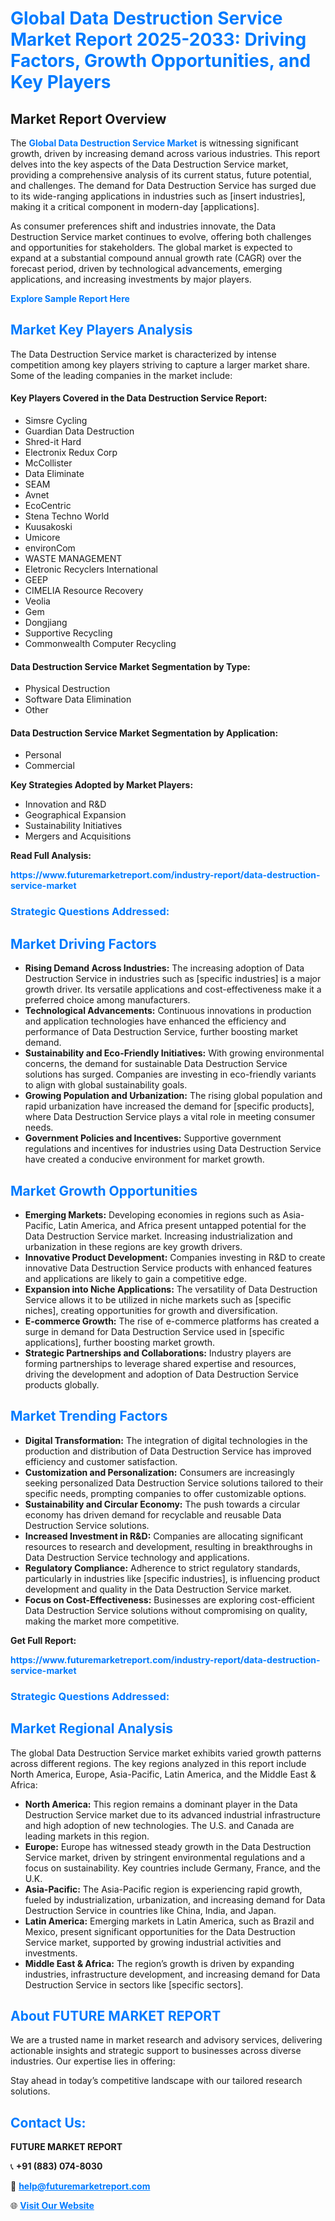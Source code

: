 <h1 style="color: #007BFF;">Global Data Destruction Service Market Report 2025-2033: Driving Factors, Growth Opportunities, and Key Players</h1>

<section id="overview">
<h2>Market Report Overview</h2>
<p>The <a href="https://www.futuremarketreport.com/industry-report/data-destruction-service-market" style="color: #007BFF; text-decoration: none;"><strong>Global Data Destruction Service Market</strong></a> is witnessing significant growth, driven by increasing demand across various industries. This report delves into the key aspects of the Data Destruction Service market, providing a comprehensive analysis of its current status, future potential, and challenges. The demand for Data Destruction Service has surged due to its wide-ranging applications in industries such as [insert industries], making it a critical component in modern-day [applications].</p>
<p>As consumer preferences shift and industries innovate, the Data Destruction Service market continues to evolve, offering both challenges and opportunities for stakeholders. The global market is expected to expand at a substantial compound annual growth rate (CAGR) over the forecast period, driven by technological advancements, emerging applications, and increasing investments by major players.</p>
</section>

<section id="overview">
<p><a href="https://www.futuremarketreport.com/request-sample/reportId=107537" style="color: #007BFF; text-decoration: none;"><strong>Explore Sample Report Here</strong></a></p>
</section>

<section id="key-players">
<h2 style="color: #007BFF;">Market Key Players Analysis</h2>
<p>The Data Destruction Service market is characterized by intense competition among key players striving to capture a larger market share. Some of the leading companies in the market include:</p>
<h4>Key Players Covered in the Data Destruction Service Report:</h4>
<ul><li>Simsre Cycling</li><li>Guardian Data Destruction</li><li>Shred-it Hard</li><li>Electronix Redux Corp</li><li>McCollister</li><li>Data Eliminate</li><li>SEAM</li><li>Avnet</li><li>EcoCentric</li><li>Stena Techno World</li><li>Kuusakoski</li><li>Umicore</li><li>environCom</li><li>WASTE MANAGEMENT</li><li>Eletronic Recyclers International</li><li>GEEP</li><li>CIMELIA Resource Recovery</li><li>Veolia</li><li>Gem</li><li>Dongjiang</li><li>Supportive Recycling</li><li>Commonwealth Computer Recycling</li></ul>
<h4>Data Destruction Service Market Segmentation by Type:</h4>
<ul><li>Physical Destruction</li><li>Software Data Elimination</li><li>Other</li></ul>

<h4>Data Destruction Service Market Segmentation by Application:</h4>
<ul><li>Personal</li><li>Commercial</li></ul>
<p><strong>Key Strategies Adopted by Market Players:</strong></p>
<ul>
<li>Innovation and R&D</li>
<li>Geographical Expansion</li>
<li>Sustainability Initiatives</li>
<li>Mergers and Acquisitions</li>
</ul>
</section>

<section>
<p><strong>Read Full Analysis: </strong></p><a href="https://www.futuremarketreport.com/industry-report/data-destruction-service-market" style="color: #007BFF; text-decoration: none;"><strong>https://www.futuremarketreport.com/industry-report/data-destruction-service-market</strong></a>
<h3 style="color: #007BFF;">Strategic Questions Addressed:</h3>
</section>

<section id="driving-factors">
<h2 style="color: #007BFF;">Market Driving Factors</h2>
<ul>
<li><strong>Rising Demand Across Industries:</strong> The increasing adoption of Data Destruction Service in industries such as [specific industries] is a major growth driver. Its versatile applications and cost-effectiveness make it a preferred choice among manufacturers.</li>
<li><strong>Technological Advancements:</strong> Continuous innovations in production and application technologies have enhanced the efficiency and performance of Data Destruction Service, further boosting market demand.</li>
<li><strong>Sustainability and Eco-Friendly Initiatives:</strong> With growing environmental concerns, the demand for sustainable Data Destruction Service solutions has surged. Companies are investing in eco-friendly variants to align with global sustainability goals.</li>
<li><strong>Growing Population and Urbanization:</strong> The rising global population and rapid urbanization have increased the demand for [specific products], where Data Destruction Service plays a vital role in meeting consumer needs.</li>
<li><strong>Government Policies and Incentives:</strong> Supportive government regulations and incentives for industries using Data Destruction Service have created a conducive environment for market growth.</li>
</ul>
</section>

<section id="growth-opportunities">
<h2 style="color: #007BFF;">Market Growth Opportunities</h2>
<ul>
<li><strong>Emerging Markets:</strong> Developing economies in regions such as Asia-Pacific, Latin America, and Africa present untapped potential for the Data Destruction Service market. Increasing industrialization and urbanization in these regions are key growth drivers.</li>
<li><strong>Innovative Product Development:</strong> Companies investing in R&D to create innovative Data Destruction Service products with enhanced features and applications are likely to gain a competitive edge.</li>
<li><strong>Expansion into Niche Applications:</strong> The versatility of Data Destruction Service allows it to be utilized in niche markets such as [specific niches], creating opportunities for growth and diversification.</li>
<li><strong>E-commerce Growth:</strong> The rise of e-commerce platforms has created a surge in demand for Data Destruction Service used in [specific applications], further boosting market growth.</li>
<li><strong>Strategic Partnerships and Collaborations:</strong> Industry players are forming partnerships to leverage shared expertise and resources, driving the development and adoption of Data Destruction Service products globally.</li>
</ul>
</section>

<section id="trending-factors">
<h2 style="color: #007BFF;">Market Trending Factors</h2>
<ul>
<li><strong>Digital Transformation:</strong> The integration of digital technologies in the production and distribution of Data Destruction Service has improved efficiency and customer satisfaction.</li>
<li><strong>Customization and Personalization:</strong> Consumers are increasingly seeking personalized Data Destruction Service solutions tailored to their specific needs, prompting companies to offer customizable options.</li>
<li><strong>Sustainability and Circular Economy:</strong> The push towards a circular economy has driven demand for recyclable and reusable Data Destruction Service solutions.</li>
<li><strong>Increased Investment in R&D:</strong> Companies are allocating significant resources to research and development, resulting in breakthroughs in Data Destruction Service technology and applications.</li>
<li><strong>Regulatory Compliance:</strong> Adherence to strict regulatory standards, particularly in industries like [specific industries], is influencing product development and quality in the Data Destruction Service market.</li>
<li><strong>Focus on Cost-Effectiveness:</strong> Businesses are exploring cost-efficient Data Destruction Service solutions without compromising on quality, making the market more competitive.</li>
</ul>
</section>

<section>
<p><strong>Get Full Report: </strong></p><a href="https://www.futuremarketreport.com/industry-report/data-destruction-service-market" style="color: #007BFF; text-decoration: none;"><strong>https://www.futuremarketreport.com/industry-report/data-destruction-service-market</strong></a>
<h3 style="color: #007BFF;">Strategic Questions Addressed:</h3>
</section>


<section id="regional-analysis">
<h2 style="color: #007BFF;">Market Regional Analysis</h2>
<p>The global Data Destruction Service market exhibits varied growth patterns across different regions. The key regions analyzed in this report include North America, Europe, Asia-Pacific, Latin America, and the Middle East & Africa:</p>
<ul>
<li><strong>North America:</strong> This region remains a dominant player in the Data Destruction Service market due to its advanced industrial infrastructure and high adoption of new technologies. The U.S. and Canada are leading markets in this region.</li>
<li><strong>Europe:</strong> Europe has witnessed steady growth in the Data Destruction Service market, driven by stringent environmental regulations and a focus on sustainability. Key countries include Germany, France, and the U.K.</li>
<li><strong>Asia-Pacific:</strong> The Asia-Pacific region is experiencing rapid growth, fueled by industrialization, urbanization, and increasing demand for Data Destruction Service in countries like China, India, and Japan.</li>
<li><strong>Latin America:</strong> Emerging markets in Latin America, such as Brazil and Mexico, present significant opportunities for the Data Destruction Service market, supported by growing industrial activities and investments.</li>
<li><strong>Middle East & Africa:</strong> The region’s growth is driven by expanding industries, infrastructure development, and increasing demand for Data Destruction Service in sectors like [specific sectors].</li>
</ul>
</section>

<footer>
<h2 style="color: #007BFF;">About FUTURE MARKET REPORT</h2>
<p>We are a trusted name in market research and advisory services, delivering actionable insights and strategic support to businesses across diverse industries. Our expertise lies in offering:</p>

<p>Stay ahead in today’s competitive landscape with our tailored research solutions.</p>

<h2 style="color: #007BFF;">Contact Us:</h2>
<p><strong>FUTURE MARKET REPORT</strong></p>
<p>📞 <strong>+91 (883) 074-8030</strong></p>
<p>📧 <strong><a href="mailto:help@futuremarketreport.com" style="color: #007BFF;">help@futuremarketreport.com</a></strong></p>
<p>🌐 <strong><a href="https://www.futuremarketreport.com/" style="color: #007BFF;">Visit Our Website</a></strong></p>
</footer>